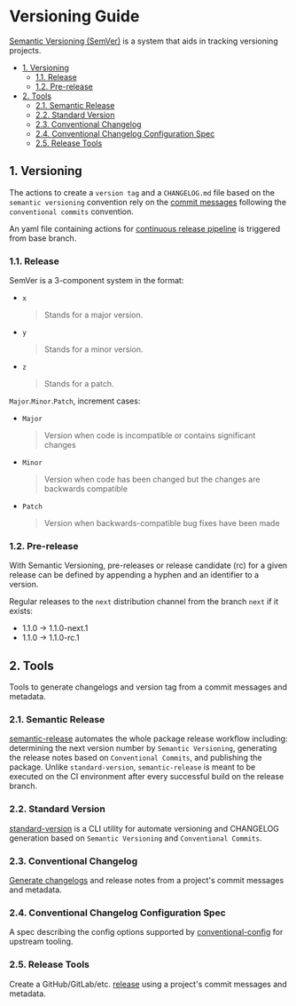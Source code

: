# Versioning Guide

[Semantic Versioning (SemVer)](../../internal/convention/semantic-versioning.md) is a system that aids in tracking versioning projects.

- [1. Versioning](#1-versioning)
  - [1.1. Release](#11-release)
  - [1.2. Pre-release](#12-pre-release)
- [2. Tools](#2-tools)
  - [2.1. Semantic Release](#21-semantic-release)
  - [2.2. Standard Version](#22-standard-version)
  - [2.3. Conventional Changelog](#23-conventional-changelog)
  - [2.4. Conventional Changelog Configuration Spec](#24-conventional-changelog-configuration-spec)
  - [2.5. Release Tools](#25-release-tools)

## 1. Versioning

The actions to create a `version tag` and a `CHANGELOG.md` file based on the `semantic versioning` convention rely on the [commit messages](../../internal/guideline/commit-message-guide.md) following the `conventional commits` convention.

An yaml file containing actions for [continuous release pipeline](../../internal/about/continuous-pipelines.md#6-continuous-release) is triggered from base branch.

### 1.1. Release

SemVer is a 3-component system in the format:

- `x`
  > Stands for a major version.

- `y`
  > Stands for a minor version.

- `z`
  > Stands for a patch.

`Major`.`Minor`.`Patch`, increment cases:

- `Major`
  > Version when code is incompatible or contains significant changes

- `Minor`
  > Version when code has been changed but the changes are backwards compatible

- `Patch`
  > Version when backwards-compatible bug fixes have been made

### 1.2. Pre-release

With Semantic Versioning, pre-releases or release candidate (rc) for a given release can be defined by appending a hyphen and an identifier to a version.

Regular releases to the `next` distribution channel from the branch `next` if it exists:

- 1.1.0 -> 1.1.0-next.1
- 1.1.0 -> 1.1.0-rc.1

## 2. Tools

Tools to generate changelogs and version tag from a commit messages and metadata.

### 2.1. Semantic Release

[semantic-release](https://sentenz.github.io/backup-service/website/semantic-release.gitbook.io/semantic-release/index.html) automates the whole package release workflow including: determining the next version number by `Semantic Versioning`, generating the release notes based on `Conventional Commits`, and publishing the package. Unlike `standard-version`,  `semantic-release` is meant to be executed on the CI environment after every successful build on the release branch.

### 2.2. Standard Version

[standard-version](https://github.com/conventional-changelog/standard-version) is a CLI utility for automate versioning and CHANGELOG generation based on `Semantic Versioning` and `Conventional Commits`.

### 2.3. Conventional Changelog

[Generate changelogs](https://github.com/conventional-changelog/conventional-changelog) and release notes from a project's commit messages and metadata.

### 2.4. Conventional Changelog Configuration Spec

A spec describing the config options supported by [conventional-config](https://github.com/conventional-changelog/conventional-changelog-config-spec) for upstream tooling.

### 2.5. Release Tools

Create a GitHub/GitLab/etc. [release](https://github.com/conventional-changelog/releaser-tools) using a project's commit messages and metadata.
